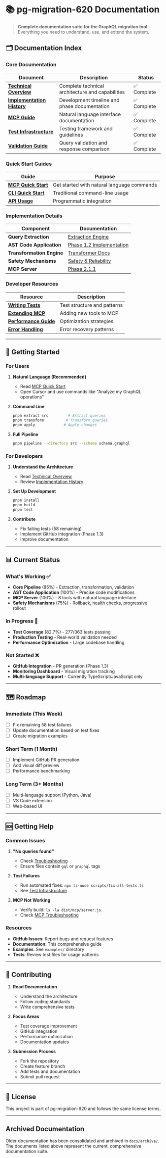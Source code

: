 # 📚 pg-migration-620 Documentation

> **Complete documentation suite for the GraphQL migration tool** - Everything you need to understand, use, and extend the system.

## 🗂️ Documentation Index

### Core Documentation

| Document | Description | Status |
|----------|-------------|--------|
| [**Technical Overview**](./TECHNICAL-OVERVIEW.md) | Complete technical architecture and capabilities | ✅ Complete |
| [**Implementation History**](./IMPLEMENTATION-HISTORY.md) | Development timeline and phase documentation | ✅ Complete |
| [**MCP Guide**](./MCP-GUIDE.md) | Natural language interface documentation | ✅ Complete |
| [**Test Infrastructure**](./TEST-INFRASTRUCTURE.md) | Testing framework and guidelines | ✅ Complete |
| [**Validation Guide**](./VALIDATION-GUIDE.md) | Query validation and response comparison | ✅ Complete |

### Quick Start Guides

| Guide | Purpose |
|-------|---------|
| [**MCP Quick Start**](../README-MCP.md) | Get started with natural language commands |
| [**CLI Quick Start**](../README.md#quick-start) | Traditional command-line usage |
| [**API Usage**](./TECHNICAL-OVERVIEW.md#integration-points) | Programmatic integration |

### Implementation Details

| Component | Documentation |
|-----------|---------------|
| **Query Extraction** | [Extraction Engine](./IMPLEMENTATION-HISTORY.md#phase-11-core-implementation) |
| **AST Code Application** | [Phase 1.2 Implementation](./IMPLEMENTATION-HISTORY.md#phase-12-ast-based-code-application) |
| **Transformation Engine** | [Transformer Docs](./TECHNICAL-OVERVIEW.md#intelligent-transformation-85-complete) |
| **Safety Mechanisms** | [Safety & Reliability](./TECHNICAL-OVERVIEW.md#safety--reliability) |
| **MCP Server** | [Phase 2.1.1](./IMPLEMENTATION-HISTORY.md#phase-211-mcp-server-implementation) |

### Developer Resources

| Resource | Description |
|----------|-------------|
| [**Writing Tests**](./TEST-INFRASTRUCTURE.md#writing-tests) | Test structure and patterns |
| [**Extending MCP**](./MCP-GUIDE.md#extending-the-server) | Adding new tools to MCP |
| [**Performance Guide**](./TECHNICAL-OVERVIEW.md#performance-characteristics) | Optimization strategies |
| [**Error Handling**](./VALIDATION-GUIDE.md#error-handling) | Error recovery patterns |

---

## 🚀 Getting Started

### For Users

1. **Natural Language (Recommended)**
   - Read [MCP Quick Start](../README-MCP.md)
   - Open Cursor and use commands like "Analyze my GraphQL operations"

2. **Command Line**
   ```bash
   pnpm extract src         # Extract queries
   pnpm transform          # Transform queries
   pnpm apply             # Apply changes
   ```

3. **Full Pipeline**
   ```bash
   pnpm pipeline --directory src --schema schema.graphql
   ```

### For Developers

1. **Understand the Architecture**
   - Read [Technical Overview](./TECHNICAL-OVERVIEW.md)
   - Review [Implementation History](./IMPLEMENTATION-HISTORY.md)

2. **Set Up Development**
   ```bash
   pnpm install
   pnpm build
   pnpm test
   ```

3. **Contribute**
   - Fix failing tests (58 remaining)
   - Implement GitHub integration (Phase 1.3)
   - Improve documentation

---

## 📊 Current Status

### What's Working ✅

- **Core Pipeline** (85%) - Extraction, transformation, validation
- **AST Code Application** (100%) - Precise code modifications
- **MCP Server** (100%) - 8 tools with natural language interface
- **Safety Mechanisms** (75%) - Rollback, health checks, progressive rollout

### In Progress 🚧

- **Test Coverage** (82.7%) - 277/363 tests passing
- **Production Testing** - Real-world validation needed
- **Performance Optimization** - Large codebase handling

### Not Started ❌

- **GitHub Integration** - PR generation (Phase 1.3)
- **Monitoring Dashboard** - Visual migration tracking
- **Multi-language Support** - Currently TypeScript/JavaScript only

---

## 🗺️ Roadmap

### Immediate (This Week)
- [ ] Fix remaining 58 test failures
- [ ] Update documentation based on test fixes
- [ ] Create migration examples

### Short Term (1 Month)
- [ ] Implement GitHub PR generation
- [ ] Add visual diff preview
- [ ] Performance benchmarking

### Long Term (3+ Months)
- [ ] Multi-language support (Python, Java)
- [ ] VS Code extension
- [ ] Web-based UI

---

## 🆘 Getting Help

### Common Issues

1. **"No queries found"**
   - Check [Troubleshooting](./MCP-GUIDE.md#troubleshooting)
   - Ensure files contain `gql` or `graphql` tags

2. **Test Failures**
   - Run automated fixes: `npx ts-node scripts/fix-all-tests.ts`
   - See [Test Infrastructure](./TEST-INFRASTRUCTURE.md)

3. **MCP Not Working**
   - Verify build: `ls -la dist/mcp/server.js`
   - Check [MCP Troubleshooting](./MCP-GUIDE.md#troubleshooting)

### Resources

- **GitHub Issues**: Report bugs and request features
- **Documentation**: This comprehensive guide
- **Examples**: See `examples/` directory
- **Tests**: Review test files for usage patterns

---

## 🤝 Contributing

1. **Read Documentation**
   - Understand the architecture
   - Follow coding standards
   - Write comprehensive tests

2. **Focus Areas**
   - Test coverage improvement
   - GitHub integration
   - Performance optimization
   - Documentation updates

3. **Submission Process**
   - Fork the repository
   - Create feature branch
   - Add tests and documentation
   - Submit pull request

---

## 📜 License

This project is part of pg-migration-620 and follows the same license terms.

---

## Archived Documentation

Older documentation has been consolidated and archived in `docs/archive/`. The documents listed above represent the current, comprehensive documentation suite.
